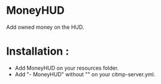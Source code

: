 # MoneyHUD
Add owned money on the HUD.

# Installation :
- Add MoneyHUD on your resources folder.
- Add "- MoneyHUD" without "" on your citmp-server.yml.
